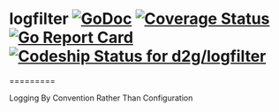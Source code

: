 # logfilter [![GoDoc](https://godoc.org/github.com/d2g/logfilter?status.svg)](http://godoc.org/github.com/d2g/logfilter) [![Coverage Status](https://coveralls.io/repos/d2g/logfilter/badge.png?branch=HEAD)](https://coveralls.io/r/d2g/logfilter?branch=HEAD) [![Go Report Card](http://goreportcard.com/badge/d2g/logfilter)](http://goreportcard.com/report/d2g/logfilter) [![Codeship Status for d2g/logfilter](https://codeship.io/projects/a80df9b0-3db4-0132-591a-3a26f38803db/status)](https://codeship.io/projects/43342)
=========

Logging By Convention Rather Than Configuration
